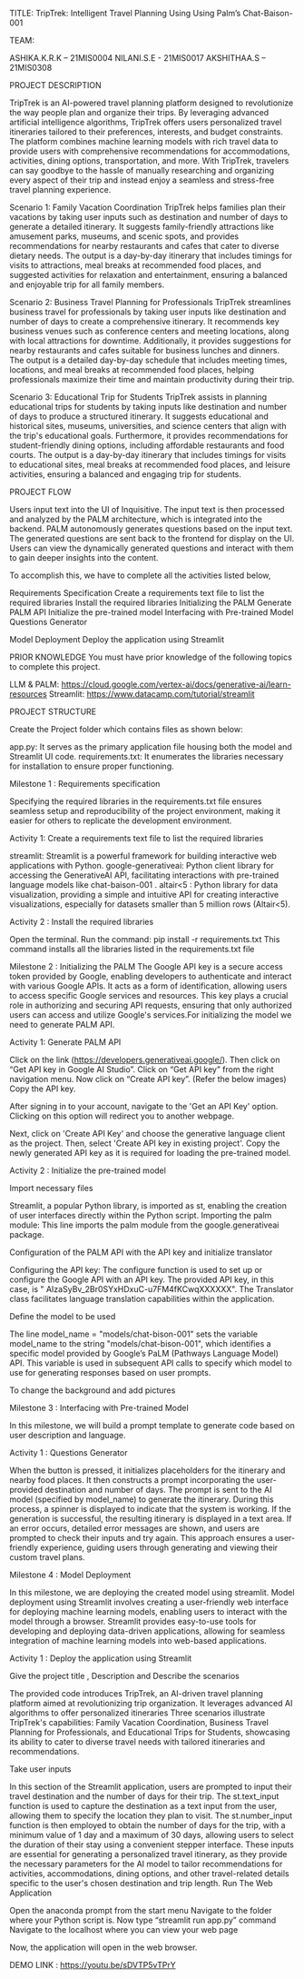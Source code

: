 TITLE: TripTrek: Intelligent Travel Planning Using Using Palm’s Chat-Baison-001

TEAM: 

ASHIKA.K.R.K – 21MIS0004
NILANI.S.E     -   21MIS0017
AKSHITHAA.S – 21MIS0308

PROJECT DESCRIPTION 

TripTrek is an AI-powered travel planning platform designed to revolutionize the way people plan and organize their trips. By leveraging advanced artificial intelligence algorithms, TripTrek offers users personalized travel itineraries tailored to their preferences, interests, and budget constraints. The platform combines machine learning models with rich travel data to provide users with comprehensive recommendations for accommodations, activities, dining options, transportation, and more. With TripTrek, travelers can say goodbye to the hassle of manually researching and organizing every  aspect of their trip and instead enjoy a seamless and stress-free travel planning experience.

Scenario 1: Family Vacation Coordination
TripTrek helps families plan their vacations by taking user inputs such as destination and number of days to generate a detailed itinerary. It suggests family-friendly attractions like amusement parks, museums, and scenic spots, and provides recommendations for nearby restaurants and cafes that cater to diverse dietary needs. The output is a day-by-day itinerary that includes timings for visits to attractions, meal breaks at recommended food places, and suggested activities for relaxation and entertainment, ensuring a balanced and enjoyable trip for all family members.

Scenario 2: Business Travel Planning for Professionals
TripTrek streamlines business travel for professionals by taking user inputs like destination and number of days to create a comprehensive itinerary. It recommends key business venues such as conference centers and meeting locations, along with local attractions for downtime. Additionally, it provides suggestions for nearby restaurants and cafes suitable for business lunches and dinners. The output is a detailed day-by-day schedule that includes meeting times, locations, and meal breaks at recommended food places, helping professionals maximize their time and maintain productivity during their trip.

Scenario 3: Educational Trip for Students
TripTrek assists in planning educational trips for students by taking inputs like destination and number of days to produce a structured itinerary. It suggests educational and historical sites, museums, universities, and science centers that align with the trip's educational goals. Furthermore, it provides recommendations for student-friendly dining options, including affordable restaurants and food courts. The output is a day-by-day itinerary that includes timings for visits to educational sites, meal breaks at recommended food places, and leisure activities, ensuring a balanced and engaging trip for students.

PROJECT FLOW

Users input text into the UI of Inquisitive.
The input text is then processed and analyzed by the PALM architecture, which is integrated into the backend.
PALM autonomously generates questions based on the input text.
The generated questions are sent back to the frontend for display on the UI.
Users can view the dynamically generated questions and interact with them to gain deeper insights into the content.

To accomplish this, we have to complete all the activities listed below,

Requirements Specification
Create a requirements text file to list the required libraries
 Install the required libraries
Initializing the PALM
Generate PALM API
Initialize the pre-trained model
Interfacing with Pre-trained Model
Questions Generator

Model Deployment
Deploy the application using Streamlit

PRIOR KNOWLEDGE
You must have prior knowledge of the following topics to complete this project.

LLM & PALM: https://cloud.google.com/vertex-ai/docs/generative-ai/learn-resources
Streamlit: https://www.datacamp.com/tutorial/streamlit

PROJECT STRUCTURE

Create the Project folder which contains files as shown below:

app.py: It serves as the primary application file housing both the model and Streamlit UI code.
requirements.txt: It enumerates the libraries necessary for installation to ensure proper functioning.

Milestone 1 : Requirements specification

Specifying the required libraries in the requirements.txt file ensures seamless setup and reproducibility of the project environment, making it easier for others to replicate the development environment.

Activity 1: Create a requirements text file to list the required libraries

                          
streamlit: Streamlit is a powerful framework for building interactive web applications with Python.
google-generativeai: Python client library for accessing the GenerativeAI API, facilitating interactions with pre-trained language models like chat-baison-001 .
altair<5 :  Python library for data visualization, providing a simple and intuitive API for creating interactive visualizations, especially for datasets smaller than 5 million rows (Altair<5).


Activity 2 : Install the required libraries

              
Open the terminal.
Run the command: pip install -r requirements.txt
This command installs all the libraries listed in the requirements.txt file

Milestone 2 : Initializing the PALM
The Google API key is a secure access token provided by Google, enabling developers to authenticate and interact with various Google APIs. It acts as a form of identification, allowing users to access specific Google services and resources. This key plays a crucial role in authorizing and securing API requests, ensuring that only authorized users can access and utilize Google's services.For initializing the model we need to generate PALM API.

Activity 1: Generate PALM API

Click on the link (https://developers.generativeai.google/). 
Then click on “Get API key in Google AI Studio”. 
Click on “Get API key” from the right navigation menu.
Now click on “Create API key”. (Refer the below images)
Copy the API key.


After signing in to your account, navigate to the 'Get an API Key' option. Clicking on this option will redirect you to another webpage.

Next, click on 'Create API Key' and choose the generative language client as the project. Then, select 'Create API key in existing project'.
Copy the newly generated API key as it is required for loading the pre-trained model.


Activity 2 : Initialize the pre-trained model

Import necessary files

Streamlit, a popular Python library, is imported as st, enabling the creation of user interfaces directly within the Python script.
Importing the palm module: This line imports the palm module from the google.generativeai package.

Configuration of the PALM API with the API key and initialize translator

Configuring the API key: The configure function is used to set up or configure the Google API with an API key. The provided API key, in this case, is " AIzaSyBv_2Br0SYxHDxuC-u7FM4fKCwqXXXXXX".
The Translator class facilitates language translation capabilities within the application.

Define the model to be used

The line model_name = "models/chat-bison-001" sets the variable model_name to the string "models/chat-bison-001", which identifies a specific model provided by Google’s PaLM (Pathways Language Model) API.
This variable is used in subsequent API calls to specify which model to use for generating responses based on user prompts.

To change the background and add pictures

Milestone 3 : Interfacing with Pre-trained Model

In this milestone, we will build a prompt template to generate code based on user description and language.

Activity 1 : Questions Generator


When the button is pressed, it initializes placeholders for the itinerary and nearby food places. It then constructs a prompt incorporating the user-provided destination and number of days.
The prompt is sent to the AI model (specified by model_name) to generate the itinerary. During this process, a spinner is displayed to indicate that the system is working.
If the generation is successful, the resulting itinerary is displayed in a text area. 
If an error occurs, detailed error messages are shown, and users are prompted to check their inputs and try again. 
This approach ensures a user-friendly experience, guiding users through generating and viewing their custom travel plans.

Milestone 4 : Model Deployment

In this milestone, we are deploying the created model using streamlit. Model deployment using Streamlit involves creating a user-friendly web interface for deploying machine learning models, enabling users to interact with the model through a browser. Streamlit provides easy-to-use tools for developing and deploying data-driven applications, allowing for seamless integration of machine learning models into web-based applications.

Activity 1 : Deploy the application using Streamlit

Give the project title , Description and Describe the scenarios

The provided code introduces TripTrek, an AI-driven travel planning platform aimed at revolutionizing trip organization. It leverages advanced AI algorithms to offer personalized itineraries
Three scenarios illustrate TripTrek's capabilities: Family Vacation Coordination, Business Travel Planning for Professionals, and Educational Trips for Students, showcasing its ability to cater to diverse travel needs with tailored itineraries and recommendations.

Take user inputs

In this section of the Streamlit application, users are prompted to input their travel destination and the number of days for their trip. 
The st.text_input function is used to capture the destination as a text input from the user, allowing them to specify the location they plan to visit. 
The st.number_input function is then employed to obtain the number of days for the trip, with a minimum value of 1 day and a maximum of 30 days, allowing users to select the duration of their stay using a convenient stepper interface. 
These inputs are essential for generating a personalized travel itinerary, as they provide the necessary parameters for the AI model to tailor recommendations for activities, accommodations, dining options, and other travel-related details specific to the user's chosen destination and trip length.
Run The Web Application

Open the anaconda prompt from the start menu
Navigate to the folder where your Python script is.
Now type “streamlit run app.py” command
Navigate to the localhost where you can view your web page

Now, the application will open in the web browser.

DEMO LINK : https://youtu.be/sDVTP5vTPrY




